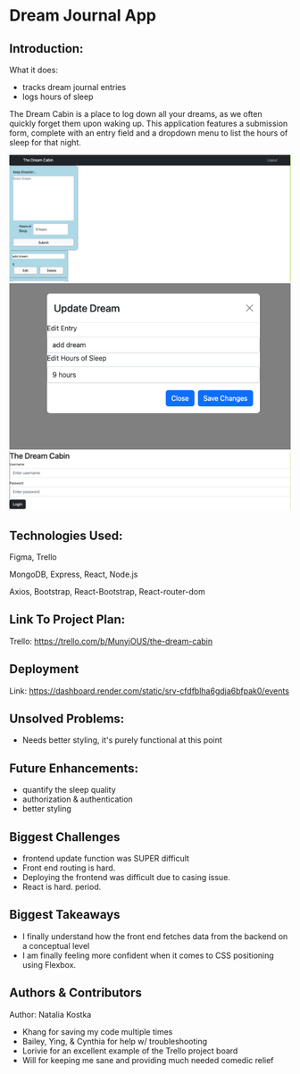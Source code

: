 # Dream Journal App

## Introduction:
What it does:
- tracks dream journal entries
- logs hours of sleep

The Dream Cabin is a place to log down all your dreams, as we often quickly forget them upon waking up. This application features a submission form, complete with an entry field and a dropdown menu to list the hours of sleep for that night. 

![This is an image](client/src/images/dashboard.png)
![This is an image](client/src/images/edit.png)
![This is an image](client/src/images/login.png)


## Technologies Used:
Figma, Trello

MongoDB, Express, React, Node.js

Axios, Bootstrap, React-Bootstrap, React-router-dom

## Link To Project Plan:

Trello: https://trello.com/b/MunyiOUS/the-dream-cabin

## Deployment

Link: https://dashboard.render.com/static/srv-cfdfblha6gdja6bfpak0/events

## Unsolved Problems:
- Needs better styling, it's purely functional at this point

## Future Enhancements:
- quantify the sleep quality
- authorization & authentication 
- better styling

## Biggest Challenges
- frontend update function was SUPER difficult
- Front end routing is hard.
- Deploying the frontend was difficult due to casing issue.
- React is hard. period.

## Biggest Takeaways
- I finally understand how the front end fetches data from the backend on a conceptual level
- I am finally feeling more confident when it comes to CSS positioning using Flexbox.

## Authors & Contributors

Author: Natalia Kostka

- Khang for saving my code multiple times
- Bailey, Ying, & Cynthia for help w/ troubleshooting
- Lorivie for an excellent example of the Trello project board
- Will for keeping me sane and providing much needed comedic relief
